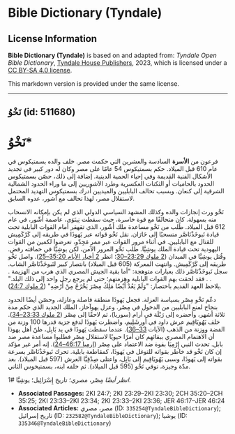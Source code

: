 # Bible Dictionary (Tyndale)

## License Information

**Bible Dictionary (Tyndale)** is based on and adapted from: _Tyndale Open Bible Dictionary_, [Tyndale House Publishers](https://tyndaleopenresources.com/), 2023, which is licensed under a [CC BY-SA 4.0 license](https://creativecommons.org/licenses/by-sa/4.0/legalcode.en).

This markdown version is provided under the same license.



--------------------------------

## نَخْوُ (id: 511680)

نَخْوُ\*
========

فرعون من **الأسرة** السادسة والعشرين التي حكمت مصر. خلف والده بسمتيكوس في عام 610 قبل الميلاد. حكم بسمتيكوس 54 عامًا على مصر وكان له دور كبير في تجديد الأشكال الفنية القديمة وفي إحياء الحمية الدينية. إضافة إلى ذلك، حصّن بسمتيكوس الحدود بالحاميات أو الثكنات العكسرية وطرد الآشوريين إلى ما وراء الحدود الشمالية الشرقية إلى كنعان. وبسبب تحالف البابليين والميديين أدرك بسمتيكوس التهديد المحتمل لاستقلال مصر، لهذا تحالف مع آشور، عدوه السابق.

نَخْو ورث إنجازات والده وكذلك المشهد السياسي الدولي الذي لم يكن بإمكانه الانسحاب منه بسهولة. كان متحالفًا مع قوة خاسرة، حيث سقطت نِينَوَى، عاصمة أَشّور، في عام 612 قبل الميلاد. طُلب من نَخْو مساعدة ملك أَشّور، الذي تقهقر أمام القوات البابلية تحت قيادة نَبوخَذْنَاصَّر منسحبًا إلى حَارَان. نقل نَخْو قواته عبر يَهوذَا في طريقه إلى كَرْكَمِيش للقتال مع البابليين. في أثناء مرور القوات عبر ممر مَجِدّو، تعرضوا لكمين من القوات اليهودية تحت قيادة الملك يوشِيَّا. طلب نَخْو المرور الآمن، لكن يوشِيَّا في حماقته رفض. وقُتل يوشِيَّا في الميدان ([2 ملوك 23:29–30](https://ref.ly/2Kgs23:29-2Kgs23:30)؛ انظر [2 أخبار الأيام 35:20–25](https://ref.ly/2Chr35:20-2Chr35:25)). واصل نَخْو طريقه إلى كَرْكَمِيش. وانتهت المعركة (605 قبل الميلاد) بانتصار كبير لنَبوخَذْنَاصَّر الشاب. سجل نَبوخَذْنَاصَّر ذلك بعبارات متوهجة: "أما بقية الجيش المصري الذي هرب من الهزيمة . . . فقد لحقت بهم القوات البابلية وهزمتهم؛ حتى لم يرجع رجل واحد إلى ذلك البلد." يلاحظ العهد القديم باختصار: "وَلَمْ يَعُدْ أَيْضًا مَلِكُ مِصْرَ يَخْرُجُ مِنْ أَرْضِهِ" ([2 ملوك 24:7](https://ref.ly/2Kgs24:7)).

دعّم نَخْو مِصْر بسياسة العزلة. فجعل يَهوذَا منطقة فاصلة وعازلة، وحصّن أيضًا الحدود بنجاح لمنع البابليين من الدخول في مِصْر. وعزل يهوآحاز، الملك الجديد الذي حكم مدة ثلاثة أشهر، وأحضره إلى رَبْلَة في أرام (سوريا)، ثم لاحقًا إلى مِصْر ([2 ملوك 23:33–34](https://ref.ly/2Kgs23:33-2Kgs23:34)). خلف يَهُويَاقِيم عرش داود في أورشَلِيم، واضطرت يَهوذَا لدفع جزية قدرها 100 وزنة من الفضة ووزنة من الذهب (الآيات [33–36](https://ref.ly/2Kgs23:33-2Kgs23:36)). عندما سقطت يَهوذَا في يد بَابِل، ظنّ أهل يهوذا أن الاهتمام المصري ببقائهم كان أمرًا حيويًا لاستقلال مِصْر فطلبوا مساعدة مصر ضد بابل. تحدث النبي إِرْمِيَا بقوة ضد الاعتماد على مِصْر ([إرميا 46:17–24](https://ref.ly/Jer46:17-Jer46:24)). إنه أمر غير مؤكد إن كان نَخْو قد خاطر بقواته للتوغل في يَهوذَا، كمقاطعة بابلية. تحرك نَبوخَذْنَاصَّر بسرعة بقواته إلى يَهوذَا، وسبى يَهُويَاقِيم إلى بَابِل، واعتلى صِدْقِيَّا العرش (597 قبل الميلاد). بعد مدّة وجيزة، توفي نَخْو (595 قبل الميلاد). ثم خلفه ابنه، بسمتيخوس الثاني.

*انظر أيضًا* مِصْر، مصري؛ تاريخ إِسْرَائِيل؛ يوشِيَّا \#1.

* **Associated Passages:** 2KI 24:7; 2KI 23:29–2KI 23:30; 2CH 35:20–2CH 35:25; 2KI 23:33–2KI 23:34; 2KI 23:33–2KI 23:36; JER 46:17–JER 46:24
* **Associated Articles:** مصر، مصري (ID: `335254@TyndaleBibleDictionary`); تاريخ إسرائيل (ID: `232582@TyndaleBibleDictionary`); يوشيا (ID: `335346@TyndaleBibleDictionary`)

